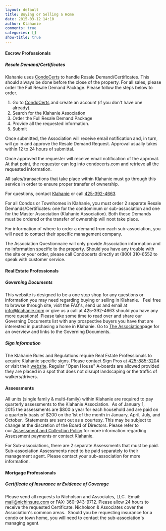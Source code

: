 ```yaml
---
layout: default
title: Buying or Selling a Home
date: 2015-03-12 14:10
author: Klahanie
comments: true
categories: []
show-title: true
---
```

#### Escrow Professionals

##### Resale Demand/Certificates
Klahanie uses [CondoCerts](https://www.condocerts.com) to handle Resale Demand/Certificates. This should always be done before the close of the property. For all sales, please order the Full Resale Demand Package. Please follow the steps below to order.

1. Go to [CondoCerts](https://www.condocerts.com) and create an account (if you don't have one already).
2. Search for the Klahanie Association
3. Order the Full Resale Demand Package
4. Provide all the requested information.
5. Submit

Once submitted, the Association will receive email notification and, in turn, will go in and approve the Resale Demand Request. Approval usually takes within 12 to 24 hours of submittal.

Once approved the requester will receive email notification of the approval. At that point, the requester can log into condocerts.com and retrieve all the requested information.

All sales/transactions that take place within Klahanie must go through this service in order to ensure proper transfer of ownership. 

For questions, contact [Klahanie](mailto:info@klahanie.com) or call [425-392-4663](tel:425-392-4663)

<div class="alert alert-warning">
For all Condos or Townhomes in Klahanie, you must order 2 separate Resale Demands/Certificates: one for the condominum or sub-association and one for the Master Association (Klahanie Association). Both these Demands must be ordered or the transfer of ownership will noot take place. 
</div>

For information of where to order a demand from each sub-association, you will need to contact their specific management company. 

The Association Questionnaire will only provide Association information and no information specific to the property. Should you have any trouble with the site or your order, please call Condocerts directly at (800) 310-6552 to speak with customer service.

#### Real Estate Professionals

##### Governing Documents

This website is designed to be a one stop shop for any questions or information you may need regarding buying or selling in Klahanie.   Feel free to browse through site, visit the FAQ's, send us and email at <a href="mailto:info@klahaine.com">info@klahanie.com</a> or give us a call at 425-392-4663 should you have any more questions!  Please take some time to read over and share our Governing Documents list with any prospective buyers you have that are interested in purchasing a home in Klahanie. Go to [The Association]({{site.url}}/association.html)page for an overview and links to the Governing Documents.</h3>
##### Sign Information

The Klahanie Rules and Regulations require Real Estate Professionals to acquire Klahanie specific signs. Please contact Sign Pros at [425-885-3204](tel:425-885-3204) or visit their [website](http://www.signpros.net/). Regular "Open House" A-boards are allowed provided they are placed in a spot that does not disrupt landscaping or the traffic of walkers/drivers.

#### Assessments
All units (single family &amp; multi-family) within Klahanie are required to pay quarterly assessments to the Klahanie Association.  As of January 1, 2015 the assessments are $800 a year for each household and are paid on a quarterly basis of $200 on the 1st of the month in January, April, July, and October.  Statements are sent out as a courtesy. This may be subject to change at the discretion of the Board of Directors. Please refer to our [Assessment and Collection Policy]({{site.url}}/files/assessment_payment_and_collection_policy.pdf) for more information regarding Assessment payments or contact [Klahanie](mailto:info@klahanie.com).

For Sub-associations, there are 2 separate Assessments that must be paid. Sub-association Assessments need to be paid separately to their management agent. Please contact your sub-association for more information.

#### Mortgage Professionals

##### Certificate of Insurance or Evidence of Coverage
Please send all requests to Nicholson and Associates, LLC.  Email: <a href="mailto:mail@nichinsure.com">mail@nichinsure.com</a> or FAX: 360-943-9712. Please allow 24 hours to receive the requested Certificate. Nicholson &amp; Associates cover the Association's common areas.  Should you be requesting insurance for a condo or town home, you will need to contact the sub-association's managing agent.

